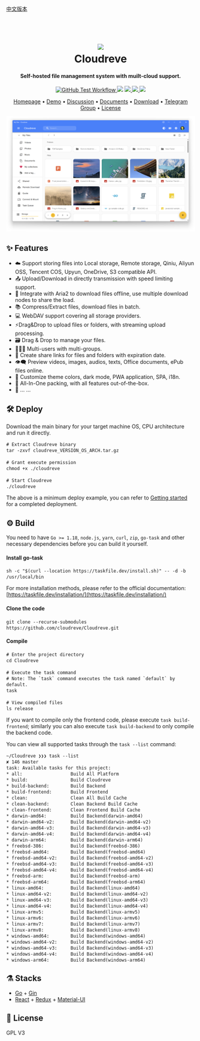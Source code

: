 [中文版本](https://github.com/cloudreve/Cloudreve/blob/master/README_zh-CN.md)

<h1 align="center">
  <br>
  <a href="https://cloudreve.org/" alt="logo" ><img src="https://raw.githubusercontent.com/cloudreve/frontend/master/public/static/img/logo192.png" width="150"/></a>
  <br>
  Cloudreve
  <br>
</h1>
<h4 align="center">Self-hosted file management system with muilt-cloud support.</h4>

<p align="center">
  <a href="https://github.com/cloudreve/Cloudreve/actions/workflows/test.yml">
    <img src="https://img.shields.io/github/actions/workflow/status/cloudreve/Cloudreve/test.yml?branch=master&style=flat-square"
         alt="GitHub Test Workflow">
  </a>
  <a href="https://codecov.io/gh/cloudreve/Cloudreve"><img src="https://img.shields.io/codecov/c/github/cloudreve/Cloudreve?style=flat-square"></a>
  <a href="https://goreportcard.com/report/github.com/cloudreve/Cloudreve">
      <img src="https://goreportcard.com/badge/github.com/cloudreve/Cloudreve?style=flat-square">
  </a>
  <a href="https://github.com/cloudreve/Cloudreve/releases">
    <img src="https://img.shields.io/github/v/release/cloudreve/Cloudreve?include_prereleases&style=flat-square" />
  </a>
  <a href="https://hub.docker.com/r/cloudreve/cloudreve">
     <img src="https://img.shields.io/docker/image-size/cloudreve/cloudreve?style=flat-square"/>
  </a>
</p>
<p align="center">
  <a href="https://cloudreve.org">Homepage</a> •
  <a href="https://demo.cloudreve.org">Demo</a> •
  <a href="https://forum.cloudreve.org/">Discussion</a> •
  <a href="https://docs.cloudreve.org/v/en/">Documents</a> •
  <a href="https://github.com/cloudreve/Cloudreve/releases">Download</a> •
  <a href="https://t.me/cloudreve_official">Telegram Group</a> •
  <a href="#scroll-License">License</a>
</p>



![Screenshot](https://raw.githubusercontent.com/cloudreve/docs/master/images/homepage.png)

## :sparkles: Features

* :cloud: Support storing files into Local storage, Remote storage, Qiniu, Aliyun OSS, Tencent COS, Upyun, OneDrive, S3 compatible API.
* :outbox_tray: Upload/Download in directly transmission with speed limiting support.
* 💾 Integrate with Aria2 to download files offline, use multiple download nodes to share the load.
* 📚 Compress/Extract files, download files in batch.
* 💻 WebDAV support covering all storage providers.
* :zap:Drag&Drop to upload files or folders, with streaming upload processing.
* :card_file_box: Drag & Drop to manage your files.
* :family_woman_girl_boy:   Multi-users with multi-groups.
* :link: Create share links for files and folders with expiration date.
* :eye_speech_bubble: Preview videos, images, audios, texts, Office documents, ePub files online.
* :art: Customize theme colors, dark mode, PWA application, SPA, i18n.
* :rocket: All-In-One packing, with all features out-of-the-box.
* 🌈 ... ...

## :hammer_and_wrench: Deploy

Download the main binary for your target machine OS, CPU architecture and run it directly.

```shell
# Extract Cloudreve binary
tar -zxvf cloudreve_VERSION_OS_ARCH.tar.gz

# Grant execute permission
chmod +x ./cloudreve

# Start Cloudreve
./cloudreve
```

The above is a minimum deploy example, you can refer to [Getting started](https://docs.cloudreve.org/v/en/getting-started/install) for a completed deployment.

## :gear: Build

You need to have `Go >= 1.18`, `node.js`, `yarn`, `curl`, `zip`, `go-task` and other necessary dependencies before you can build it yourself.

#### Install go-task

```shell
sh -c "$(curl --location https://taskfile.dev/install.sh)" -- -d -b /usr/local/bin
```

For more installation methods, please refer to the official documentation: [https://taskfile.dev/installation/](https://taskfile.dev/installation/)

#### Clone the code

```shell
git clone --recurse-submodules https://github.com/cloudreve/Cloudreve.git
```

#### Compile

```shell
# Enter the project directory
cd Cloudreve

# Execute the task command
# Note: The `task` command executes the task named `default` by default.
task

# View compiled files
ls release
```

If you want to compile only the frontend code, please execute `task build-frontend`; similarly you can also execute `task build-backend` to only compile the backend code.

You can view all supported tasks through the `task --list` command:

```shell
~/Cloudreve ❯❯❯ task --list                                                                                                                                            ✘ 146 master
task: Available tasks for this project:
* all:                  Build All Platform
* build:                Build Cloudreve
* build-backend:        Build Backend
* build-frontend:       Build Frontend
* clean:                Clean All Build Cache
* clean-backend:        Clean Backend Build Cache
* clean-frontend:       Clean Frontend Build Cache
* darwin-amd64:         Build Backend(darwin-amd64)
* darwin-amd64-v2:      Build Backend(darwin-amd64-v2)
* darwin-amd64-v3:      Build Backend(darwin-amd64-v3)
* darwin-amd64-v4:      Build Backend(darwin-amd64-v4)
* darwin-arm64:         Build Backend(darwin-arm64)
* freebsd-386:          Build Backend(freebsd-386)
* freebsd-amd64:        Build Backend(freebsd-amd64)
* freebsd-amd64-v2:     Build Backend(freebsd-amd64-v2)
* freebsd-amd64-v3:     Build Backend(freebsd-amd64-v3)
* freebsd-amd64-v4:     Build Backend(freebsd-amd64-v4)
* freebsd-arm:          Build Backend(freebsd-arm)
* freebsd-arm64:        Build Backend(freebsd-arm64)
* linux-amd64:          Build Backend(linux-amd64)
* linux-amd64-v2:       Build Backend(linux-amd64-v2)
* linux-amd64-v3:       Build Backend(linux-amd64-v3)
* linux-amd64-v4:       Build Backend(linux-amd64-v4)
* linux-armv5:          Build Backend(linux-armv5)
* linux-armv6:          Build Backend(linux-armv6)
* linux-armv7:          Build Backend(linux-armv7)
* linux-armv8:          Build Backend(linux-armv8)
* windows-amd64:        Build Backend(windows-amd64)
* windows-amd64-v2:     Build Backend(windows-amd64-v2)
* windows-amd64-v3:     Build Backend(windows-amd64-v3)
* windows-amd64-v4:     Build Backend(windows-amd64-v4)
* windows-arm64:        Build Backend(windows-arm64)
```

## :alembic: Stacks

* [Go](https://golang.org/) + [Gin](https://github.com/gin-gonic/gin)
* [React](https://github.com/facebook/react) + [Redux](https://github.com/reduxjs/redux) + [Material-UI](https://github.com/mui-org/material-ui)

## :scroll: License

GPL V3
